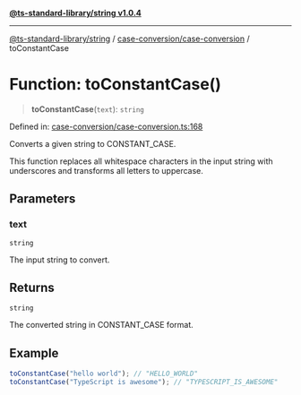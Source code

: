[**@ts-standard-library/string v1.0.4**](../../../README.md)

***

[@ts-standard-library/string](../../../modules.md) / [case-conversion/case-conversion](../README.md) / toConstantCase

# Function: toConstantCase()

> **toConstantCase**(`text`): `string`

Defined in: [case-conversion/case-conversion.ts:168](https://github.com/gabaudette/ts-stdlib/blob/ea80ba1db09c741e99f8cb19e94e5a29b81b623b/packages/string/src/case-conversion/case-conversion.ts#L168)

Converts a given string to CONSTANT_CASE.

This function replaces all whitespace characters in the input string with underscores
and transforms all letters to uppercase.

## Parameters

### text

`string`

The input string to convert.

## Returns

`string`

The converted string in CONSTANT_CASE format.

## Example

```typescript
toConstantCase("hello world"); // "HELLO_WORLD"
toConstantCase("TypeScript is awesome"); // "TYPESCRIPT_IS_AWESOME"
```
